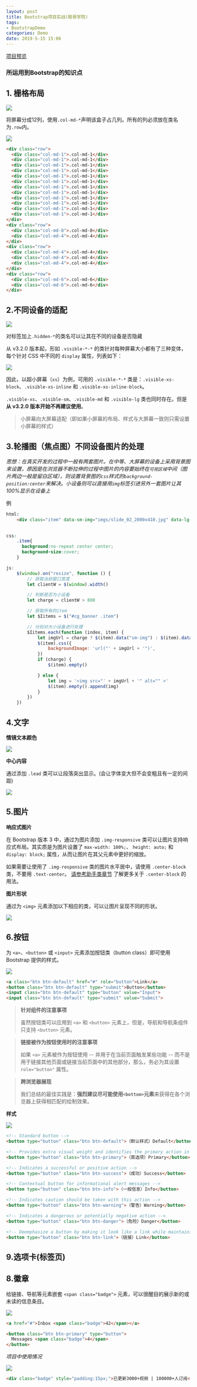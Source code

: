 ```yaml
---
layout: post
title: Bootstrap项目实战(聪哥学院)
tags: 
- BootstrapDemo
categories: Demo
date: 2019-5-15 15:06
---
```




 [项目预览](/assets/website/BootstrapDemo1/index.html) 

### 所运用到Bootstrap的知识点

## 1. 栅格布局

![](/blogimg/Bootstrap/pc1.png)

将屏幕分成12列，使用`.col-md-*`声明该盒子占几列。所有的列必须放在类名为`.row`内。

![](/blogimg/Bootstrap/pc2.png)

```html
<div class="row">
  <div class="col-md-1">.col-md-1</div>
  <div class="col-md-1">.col-md-1</div>
  <div class="col-md-1">.col-md-1</div>
  <div class="col-md-1">.col-md-1</div>
  <div class="col-md-1">.col-md-1</div>
  <div class="col-md-1">.col-md-1</div>
  <div class="col-md-1">.col-md-1</div>
  <div class="col-md-1">.col-md-1</div>
  <div class="col-md-1">.col-md-1</div>
  <div class="col-md-1">.col-md-1</div>
  <div class="col-md-1">.col-md-1</div>
  <div class="col-md-1">.col-md-1</div>
</div>
<div class="row">
  <div class="col-md-8">.col-md-8</div>
  <div class="col-md-4">.col-md-4</div>
</div>
<div class="row">
  <div class="col-md-4">.col-md-4</div>
  <div class="col-md-4">.col-md-4</div>
  <div class="col-md-4">.col-md-4</div>
</div>
<div class="row">
  <div class="col-md-6">.col-md-6</div>
  <div class="col-md-6">.col-md-6</div>
</div>
```



## 2.不同设备的适配

![](/blogimg/Bootstrap/pc3.png)

对标签加上`.hidden-*`的类名可以让其在不同的设备是否隐藏

从 v3.2.0 版本起，形如 `.visible-*-*` 的类针对每种屏幕大小都有了三种变体，每个针对 CSS 中不同的 `display` 属性，列表如下：

![](/blogimg/Bootstrap/pc4.png)

因此，以超小屏幕（`xs`）为例，可用的 `.visible-*-*` 类是：`.visible-xs-block`、`.visible-xs-inline` 和 `.visible-xs-inline-block`。

`.visible-xs`、`.visible-sm`、`.visible-md` 和 `.visible-lg` 类也同时存在。但是**从 v3.2.0 版本开始不再建议使用**。

> 小屏幕向大屏幕适配（即如果小屏幕的布局、样式与大屏幕一致则只需设置小屏幕的样式）

## 3.轮播图（焦点图）不同设备图片的处理

*思想：在真实开发的过程中一般有两套图片。在中等、大屏幕的设备上采用背景图来设置，原因是在浏览器不断拉伸的过程中图片的内容要始终在`可视区域`中间（图片两边一般是留白区域），则设置背景图的`css`样式的`background-position:center`来解决。小设备则可以直接用`img`标签引进另外一套图片让其100%显示在设备上*

例

```html
html:
	<div class="item" data-sm-img="imgs/slide_02_2000x410.jpg" data-lg-img="imgs/slide_02_640x340.jpg">
        
```

```css
css:
    .item{
      background:no-repeat center center;
      background-size:cover;
    }
```

```js
js:
    $(window).on("resize", function () {
        // 获取当前窗口宽度
        let clientW = $(window).width()

        // 判断是否为小设备
        let charge = clientW > 800

        // 获取所有的item
        let $Iitems = $("#cg_banner .item")

        // 分别对大小设备进行处理
        $Iitems.each(function (index, item) {
            let imgUrl = charge ? $(item).data("sm-img") : $(item).data("lg-img")
            $(item).css({
                backgroundImage: 'url("' + imgUrl + '")',
            })
            if (charge) {
                $(item).empty()

            } else {
                let img = '<img src="' + imgUrl + '" alt="" >'
                $(item).empty().append(img)
            }
        })
    })
```

## 4.文字

**情镜文本颜色**

![](/blogimg/Bootstrap/pc5.png)

**中心内容**

通过添加 `.lead` 类可以让段落突出显示。(会让字体变大但不会变粗且有一定的间距)

![](/blogimg/Bootstrap/pc7.png)



## 5.图片

**响应式图片**

在 Bootstrap 版本 3 中，通过为图片添加 `.img-responsive` 类可以让图片支持响应式布局。其实质是为图片设置了 `max-width: 100%;`、 `height: auto;` 和 `display: block;` 属性，从而让图片在其父元素中更好的缩放。

如果需要让使用了 `.img-responsive` 类的图片水平居中，请使用 `.center-block` 类，不要用 `.text-center`。 [请参考助手类章节](https://v3.bootcss.com/css/#helper-classes-center) 了解更多关于 `.center-block` 的用法。

**图片形状**

通过为 `<img>` 元素添加以下相应的类，可以让图片呈现不同的形状。

![](/blogimg/Bootstrap/pc6.png)

## 6.按钮

为 `<a>`、`<button>` 或 `<input>` 元素添加按钮类（button class）即可使用 Bootstrap 提供的样式。

![](/blogimg/Bootstrap/pc8.png)

```html
<a class="btn btn-default" href="#" role="button">Link</a>
<button class="btn btn-default" type="submit">Button</button>
<input class="btn btn-default" type="button" value="Input">
<input class="btn btn-default" type="submit" value="Submit">
```

> **针对组件的注意事项**
>
>虽然按钮类可以应用到 `<a>` 和 `<button>` 元素上，但是，导航和导航条组件只支持 `<button>` 元素。



>**链接被作为按钮使用时的注意事项**
>
>如果 `<a>` 元素被作为按钮使用 -- 并用于在当前页面触发某些功能 -- 而不是用于链接其他页面或链接当前页面中的其他部分，那么，务必为其设置 `role="button"` 属性。



>**跨浏览器展现**
>
>我们总结的最佳实践是：**强烈建议尽可能使用`<bottom>`元素**来获得在各个浏览器上获得相匹配的绘制效果。

**样式**

![](/blogimg/Bootstrap/pc9.png)

```html
<!-- Standard button -->
<button type="button" class="btn btn-default">（默认样式）Default</button>

<!-- Provides extra visual weight and identifies the primary action in a set of buttons -->
<button type="button" class="btn btn-primary">（首选项）Primary</button>

<!-- Indicates a successful or positive action -->
<button type="button" class="btn btn-success">（成功）Success</button>

<!-- Contextual button for informational alert messages -->
<button type="button" class="btn btn-info">（一般信息）Info</button>

<!-- Indicates caution should be taken with this action -->
<button type="button" class="btn btn-warning">（警告）Warning</button>

<!-- Indicates a dangerous or potentially negative action -->
<button type="button" class="btn btn-danger">（危险）Danger</button>

<!-- Deemphasize a button by making it look like a link while maintaining button behavior -->
<button type="button" class="btn btn-link">（链接）Link</button>
```

## 9.选项卡(标签页)





## 8.徽章

给链接、导航等元素嵌套 `<span class="badge">` 元素，可以很醒目的展示新的或未读的信息条目。

![](/blogimg/Bootstrap/pc10.png)

```html
<a href="#">Inbox <span class="badge">42</span></a>

<button class="btn btn-primary" type="button">
  Messages <span class="badge">4</span>
</button>
```

*项目中使用情况*

![](/blogimg/Bootstrap/pc11.png)

```html
<div class="badge" style="padding:15px;">已更新3000+视频 | 100000+人订阅</div>
```

